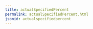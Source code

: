 ```yaml
---
title: actualSpecifiedPercent
permalink: actualSpecifiedPercent.html
jsonid: actualspecifiedpercent
---
```

